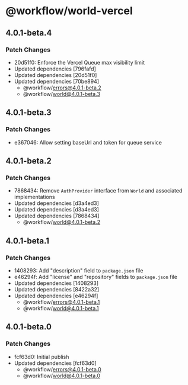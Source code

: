 # @workflow/world-vercel

## 4.0.1-beta.4

### Patch Changes

- 20d51f0: Enforce the Vercel Queue max visibility limit
- Updated dependencies [796fafd]
- Updated dependencies [20d51f0]
- Updated dependencies [70be894]
  - @workflow/errors@4.0.1-beta.2
  - @workflow/world@4.0.1-beta.3

## 4.0.1-beta.3

### Patch Changes

- e367046: Allow setting baseUrl and token for queue service

## 4.0.1-beta.2

### Patch Changes

- 7868434: Remove `AuthProvider` interface from `World` and associated implementations
- Updated dependencies [d3a4ed3]
- Updated dependencies [d3a4ed3]
- Updated dependencies [7868434]
  - @workflow/world@4.0.1-beta.2

## 4.0.1-beta.1

### Patch Changes

- 1408293: Add "description" field to `package.json` file
- e46294f: Add "license" and "repository" fields to `package.json` file
- Updated dependencies [1408293]
- Updated dependencies [8422a32]
- Updated dependencies [e46294f]
  - @workflow/errors@4.0.1-beta.1
  - @workflow/world@4.0.1-beta.1

## 4.0.1-beta.0

### Patch Changes

- fcf63d0: Initial publish
- Updated dependencies [fcf63d0]
  - @workflow/errors@4.0.1-beta.0
  - @workflow/world@4.0.1-beta.0
